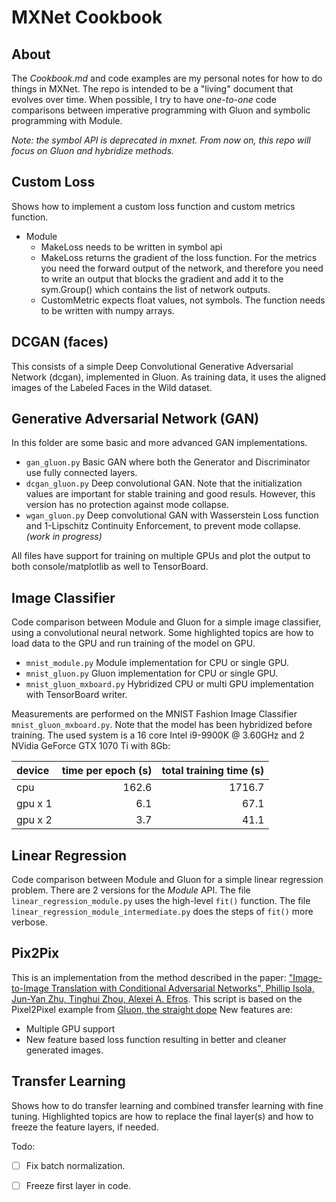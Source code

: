 # MXNet Cookbook

## About

The *Cookbook.md* and code examples are my personal notes for how to do things in MXNet. The repo is intended to be a
"living" document that evolves over time. When possible, I try to have _one-to-one_ code comparisons between imperative
programming with Gluon and symbolic programming with Module.

*Note: the symbol API is deprecated in mxnet. From now on, this repo will focus on Gluon and hybridize methods.*

## Custom Loss

Shows how to implement a custom loss function and custom metrics function.

- Module
  - MakeLoss needs to be written in symbol api
  - MakeLoss returns the gradient of the loss function. For the metrics you need the forward output of the network, 
    and therefore you need to write an output that blocks the gradient and add it to the sym.Group() which contains
    the list of network outputs.
  - CustomMetric expects float values, not symbols. The function needs to be written with numpy arrays.

## DCGAN (faces)

This consists of a simple Deep Convolutional Generative Adversarial Network (dcgan), implemented in Gluon. As
training data, it uses the aligned images of the Labeled Faces in the Wild dataset.

## Generative Adversarial Network (GAN)
 
In this folder are some basic and more advanced GAN implementations. 
- `gan_gluon.py` Basic GAN where both the Generator and Discriminator use fully connected layers.
- `dcgan_gluon.py` Deep convolutional GAN. Note that the initialization values are important for stable training and
good resuls. However, this version has no protection against mode collapse.
- `wgan_gluon.py` Deep convolutional GAN with Wasserstein Loss function and 1-Lipschitz Continuity Enforcement, to
prevent mode collapse. _(work in progress)_
 
All files have support for training on multiple GPUs and plot the output to both console/matplotlib as well to 
TensorBoard.
 
## Image Classifier

Code comparison between Module and Gluon for a simple image classifier, using a convolutional neural network. Some 
highlighted topics are how to load data to the GPU and run training of the model on GPU. 
- `mnist_module.py` Module implementation for CPU or single GPU. 
- `mnist_gluon.py` Gluon implementation for CPU or single GPU.
- `mnist_gluon_mxboard.py` Hybridized CPU or multi GPU implementation with TensorBoard writer.

Measurements are performed on the MNIST Fashion Image Classifier `mnist_gluon_mxboard.py`. Note that the model has been
hybridized before training. The used system is a 16 core Intel i9-9900K @ 3.60GHz and 2 NVidia GeForce GTX 1070 Ti with
8Gb:

| device  | time per epoch (s) | total training time (s)  |
|:---      |---:               |---:                      |
| cpu     | 162.6              | 1716.7                   |
| gpu x 1 | 6.1                | 67.1                     |
| gpu x 2 | 3.7                | 41.1                     |

## Linear Regression

Code comparison between Module and Gluon for a simple linear regression problem. There are 2 versions for the *Module*
API. The file `linear_regression_module.py` uses the high-level `fit()` function. The file 
`linear_regression_module_intermediate.py` does the steps of `fit()` more verbose. 

## Pix2Pix

This is an implementation from the method described in the paper: ["Image-to-Image Translation with Conditional Adversarial Networks", Phillip Isola, Jun-Yan Zhu, Tinghui Zhou, Alexei A. Efros](https://arxiv.org/abs/1611.07004). This script is based on the Pixel2Pixel example from [Gluon, the straight dope](https://gluon.mxnet.io/chapter14_generative-adversarial-networks/pixel2pixel.html)
New features are:

- Multiple GPU support
- New feature based loss function resulting in better and cleaner generated images.

## Transfer Learning

Shows how to do transfer learning and combined transfer learning with fine tuning. Highlighted topics are how to replace
the final layer(s) and how to freeze the feature layers, if needed.

Todo:
- [ ] Fix batch normalization.
- [ ] Freeze first layer in code.


